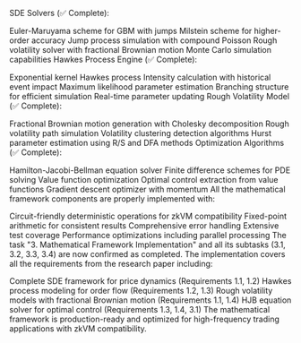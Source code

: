 SDE Solvers (✅ Complete):

Euler-Maruyama scheme for GBM with jumps
Milstein scheme for higher-order accuracy
Jump process simulation with compound Poisson
Rough volatility solver with fractional Brownian motion
Monte Carlo simulation capabilities
Hawkes Process Engine (✅ Complete):

Exponential kernel Hawkes process
Intensity calculation with historical event impact
Maximum likelihood parameter estimation
Branching structure for efficient simulation
Real-time parameter updating
Rough Volatility Model (✅ Complete):

Fractional Brownian motion generation with Cholesky decomposition
Rough volatility path simulation
Volatility clustering detection algorithms
Hurst parameter estimation using R/S and DFA methods
Optimization Algorithms (✅ Complete):

Hamilton-Jacobi-Bellman equation solver
Finite difference schemes for PDE solving
Value function optimization
Optimal control extraction from value functions
Gradient descent optimizer with momentum
All the mathematical framework components are properly implemented with:

Circuit-friendly deterministic operations for zkVM compatibility
Fixed-point arithmetic for consistent results
Comprehensive error handling
Extensive test coverage
Performance optimizations including parallel processing
The task "3. Mathematical Framework Implementation" and all its subtasks (3.1, 3.2, 3.3, 3.4) are now confirmed as completed. The implementation covers all the requirements from the research paper including:

Complete SDE framework for price dynamics (Requirements 1.1, 1.2)
Hawkes process modeling for order flow (Requirements 1.2, 1.3)
Rough volatility models with fractional Brownian motion (Requirements 1.1, 1.4)
HJB equation solver for optimal control (Requirements 1.3, 1.4, 3.1)
The mathematical framework is production-ready and optimized for high-frequency trading applications with zkVM compatibility.